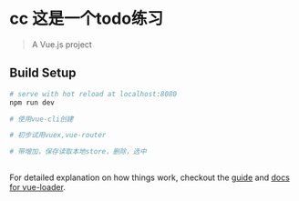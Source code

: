 # cc 这是一个todo练习

> A Vue.js project

## Build Setup

``` bash
# serve with hot reload at localhost:8080
npm run dev

# 使用vue-cli创建

# 初步试用vuex,vue-router

# 带增加，保存读取本地store，删除，选中
 
```

For detailed explanation on how things work, checkout the [guide](http://vuejs-templates.github.io/webpack/) and [docs for vue-loader](http://vuejs.github.io/vue-loader).
